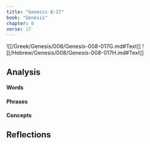 ```yaml
---
title: "Genesis 8:17"
book: "Genesis"
chapter: 8
verse: 17
---
```

![[/Greek/Genesis/008/Genesis-008-017G.md#Text]]
![[/Hebrew/Genesis/008/Genesis-008-017H.md#Text]]

## Analysis

#### Words

#### Phrases

#### Concepts

## Reflections
